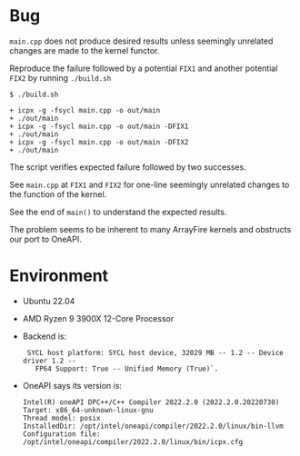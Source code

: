 # Bug

`main.cpp` does not produce desired results unless seemingly unrelated changes
are made to the kernel functor.

Reproduce the failure followed by a potential `FIX1` and another potential
`FIX2` by running `./build.sh`

    $ ./build.sh

    + icpx -g -fsycl main.cpp -o out/main
    + ./out/main
    + icpx -g -fsycl main.cpp -o out/main -DFIX1
    + ./out/main
    + icpx -g -fsycl main.cpp -o out/main -DFIX2
    + ./out/main

The script verifies expected failure followed by two successes.

See `main.cpp` at `FIX1` and `FIX2` for one-line seemingly unrelated changes
to the function of the kernel.

See the end of `main()` to understand the expected results.

The problem seems to be inherent to many ArrayFire kernels and obstructs our
port to OneAPI.

# Environment

  - Ubuntu 22.04
  - AMD Ryzen 9 3900X 12-Core Processor
  - Backend is:

         SYCL host platform: SYCL host device, 32029 MB -- 1.2 -- Device driver 1.2 --
           FP64 Support: True -- Unified Memory (True)`.

  - OneAPI says its version is:

        Intel(R) oneAPI DPC++/C++ Compiler 2022.2.0 (2022.2.0.20220730)
        Target: x86_64-unknown-linux-gnu
        Thread model: posix
        InstalledDir: /opt/intel/oneapi/compiler/2022.2.0/linux/bin-llvm
        Configuration file: /opt/intel/oneapi/compiler/2022.2.0/linux/bin/icpx.cfg
